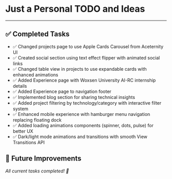 # Just a Personal TODO and Ideas
___

## ✅ Completed Tasks
- ✅ Changed projects page to use Apple Cards Carousel from Aceternity UI
- ✅ Created social section using text effect flipper with animated social links
- ✅ Changed table view in projects to use expandable cards with enhanced animations
- ✅ Added Experience page with Woxsen University AI-RC internship details
- ✅ Added Experience page to navigation footer
- ✅ Implemented blog section for sharing technical insights
- ✅ Added project filtering by technology/category with interactive filter system
- ✅ Enhanced mobile experience with hamburger menu navigation replacing floating dock
- ✅ Added loading animations components (spinner, dots, pulse) for better UX
- ✅ Dark/light mode animations and transitions with smooth View Transitions API

## 🔄 Future Improvements
_All current tasks completed! 🎉_


